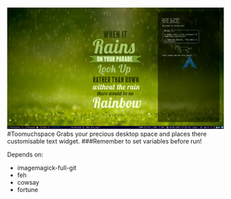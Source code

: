 ![Screenshot should be here](info/screenshot.png)
#Toomuchspace
Grabs your precious desktop space and places there
customisable text widget.
###Remember to set variables before run!

Depends on:
- imagemagick-full-git
- feh
- cowsay
- fortune

